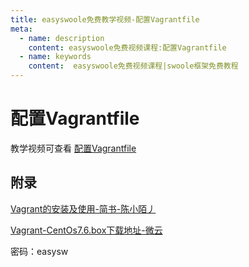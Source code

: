 ```yaml
---
title: easyswoole免费教学视频-配置Vagrantfile
meta:
  - name: description
    content: easyswoole免费视频课程:配置Vagrantfile
  - name: keywords
    content:  easyswoole免费视频课程|swoole框架免费教程
---
```

# 配置Vagrantfile

教学视频可查看 [配置Vagrantfile](https://www.bilibili.com/video/BV1W94y1W7Ty)

## 附录

[Vagrant的安装及使用-简书-陈小陌丿](https://www.jianshu.com/p/d3398b2e3f4f)

[Vagrant-CentOs7.6.box下载地址-微云](https://share.weiyun.com/5EmmAzF)

密码：easysw
